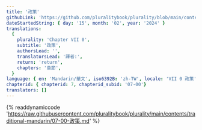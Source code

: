 ```yaml
---
title: '政策'
githubLink: 'https://github.com/pluralitybook/plurality/blob/main/contents/traditional-mandarin/07-00-政策.md'
dateStartedString: { day: '15', month: '02', year: '2024' }
translations:
  {
    plurality: 'Chapter VII 0',
    subtitle: '政策',
    authorsLead: '',
    translatorsLead: '譯者:',
    return: 'return',
    chapters: '章節',
  }
language: { en: 'Mandarin/華文', iso6392B: 'zh-TW', locale: 'VII 0 政策' }
chapterid: { chapterid: 7, chapterid_subid: '07-00'}
translators: []
---
```

{% readdynamiccode 'https://raw.githubusercontent.com/pluralitybook/plurality/main/contents/traditional-mandarin/07-00-政策.md' %}